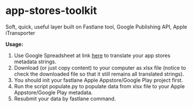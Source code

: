 # app-stores-toolkit
Soft, quick, useful layer built on Fastlane tool, Google Publishing API, Apple iTransporter

**Usage:**

1. Use Google Spreadsheet at link [here](https://docs.google.com/spreadsheets/d/1gvd1y6YNyPNxqCYm324svAP2a3JFQnX9m9AtbIi2ZQQ/edit?usp=sharing) to translate your app stores metadata strings.
2. Download (or just copy content) to your computer as xlsx file (notice to check the downloaded file so that it still remains all translated strings).
3. You should init your fastlane Apple Appstore/Google Play project first.
3. Run the script populate.py to populate data from xlsx file to your Apple Appstore/Google Play metadata.
4. Resubmit your data by fastlane command.